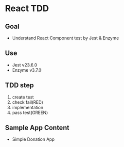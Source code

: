 # React TDD

## Goal
- Understand React Component test by Jest & Enzyme

## Use
- Jest v23.6.0
- Enzyme v3.7.0

## TDD step
1. create test
2. check fail(RED)
3. implementation
4. pass test(GREEN)

## Sample App Content
- Simple Donation App
